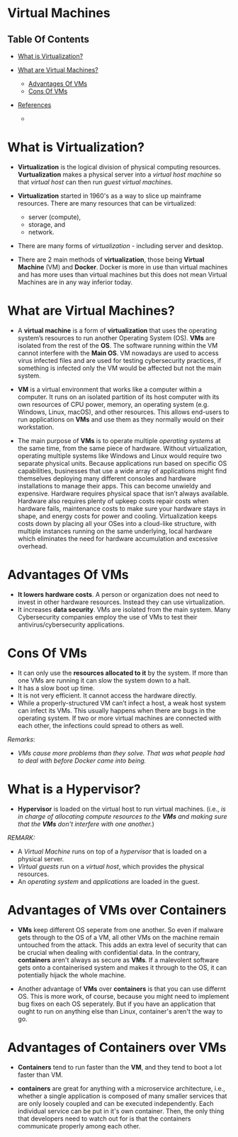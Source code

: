 # Virtual Machines

## Table Of Contents
- [What is Virtualization?](#What-is-Virtualization?)

- [What are Virtual Machines?](#What-are-Virtual-Machines?)
    - [Advantages Of VMs](#Advantages-Of-VMs)
    - [Cons Of VMs](#Cons-Of-VMs)

- [References]()
    - []()

# What is Virtualization?
* __Virtualization__ is the logical division of physical computing resources. __Vurtualization__ makes a physical server into a _virtual host machine_ so that _virtual host_ can then run _guest virtual machines_. 

* __Virtualization__ started in 1960's as a way to slice up mainframe resources. There are many resources that can be virtualized:
    * server (compute), 
    * storage, and 
    * network. 
* There are many forms of _virtualization_ - including server and desktop.

* There are 2 main methods of __virtualization__, those being __Virtual Machine__ (VM) and __Docker__. Docker is more in use than virtual machines and has more uses than virtual machines but this does not mean Virtual Machines are in any way inferior today.

# What are Virtual Machines?
* A __virtual machine__ is a form of __virtualization__ that uses the operating system’s resources to run another Operating System (OS). __VMs__ are isolated from the rest of the __OS__. The software running within the VM cannot interfere with the __Main OS__. VM nowadays are used to access virus infected files and are used for testing cybersecurity practices, if something is infected only the VM would be affected but not the main system.

* __VM__ is a virtual environment that works like a computer within a computer. It runs on an isolated partition of its host computer with its own resources of CPU power, memory, an operating system (e.g. Windows, Linux, macOS), and other resources. This allows end-users to run applications on __VMs__ and use them as they normally would on their workstation. 

* The main purpose of __VMs__ is to operate multiple _operating systems_ at the same time, from the same piece of hardware. Without virtualization, operating multiple systems like Windows and Linux would require two separate physical units. Because applications run based on specific OS capabilities, businesses that use a wide array of applications might find themselves deploying many different consoles and hardware installations to manage their apps. This can become unwieldy and expensive. Hardware requires physical space that isn’t always available. Hardware also requires plenty of upkeep costs repair costs when hardware fails, maintenance costs to make sure your hardware stays in shape, and energy costs for power and cooling. Virtualization keeps costs down by placing all your OSes into a cloud-like structure, with multiple instances running on the same underlying, local hardware which eliminates the need for hardware accumulation and excessive overhead.

# Advantages Of VMs
* __It lowers hardware costs__. A person or organization does not need to invest in other hardware resources. Instead they can use virtualization.
* It increases __data security__. VMs are isolated from the main system. Many Cybersecurity companies employ the use of VMs to test their antivirus/cybersecurity applications.

# Cons Of VMs
* It can only use the __resources allocated to it__ by the system. If more than one VMs are running it can slow the system down to a halt.
* It has a slow boot up time.
* It is not very efficient. It cannot access the hardware directly.
* While a properly-structured VM can’t infect a host, a weak host system can infect its VMs. This usually happens when there are bugs in the operating system. If two or more virtual machines are connected with each other, the infections could spread to others as well.

_Remarks_:
* _VMs cause more problems than they solve. That was what people had to deal with before Docker came into being._

# What is a Hypervisor?
* __Hypervisor__ is loaded on the virtual host to run virtual machines. (i.e., _is in charge of allocating compute resources to the __VMs__ and making sure that the __VMs__ don't interfere with one another._)

_REMARK:_
* A _Virtual Machine_ runs on top of a _hypervisor_ that is loaded on a physical server.  
* _Virtual guests_ run on a _virtual host_, which provides the physical resources.
* An _operating system_ and _applications_ are loaded in the guest.

# Advantages of VMs over Containers
* __VMs__ keep different OS seperate from one another. So even if malware gets through to the OS of a VM, all other VMs on the machine remain untouched from the attack. This adds an extra level of security that can be crucial when dealing with confidential data. In the contrary, __containers__ aren't always as secure as __VMs__. If a malevolent software gets onto a containerised system and makes it through to the OS, it can potentially hijack the whole machine.

* Another advantage of __VMs__ over __containers__ is that you can use differnt OS. This is more work, of course, because you might need to implement bug fixes on each OS seperately. But if you have an application that ought to run on anything else than Linux, container's aren't the way to go.

# Advantages of Containers over VMs
* __Containers__ tend to run faster than the __VM__, and they tend to boot a lot faster than VM.

* __containers__ are great for anything with a microservice architecture, i.e., whether a single application is composed of many smaller services that are only loosely coupled and can be executed independently. Each individual service can be put in it's own container. Then, the only thing that developers need to watch out for is that the containers communicate properly among each other.


